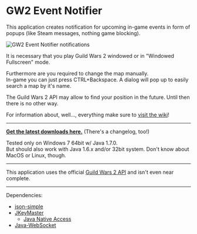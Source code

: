 GW2 Event Notifier
==================

This application creates notification for upcoming in-game events in form of popups (like Steam messages, nothing game blocking).

![GW2 Event Notifier notifications](http://pakldev.de/wp-content/uploads/2013/06/gw2evno_screen.png)

It is necessary that you play Guild Wars 2 windowed or in "Windowed Fullscreen" mode.

Furthermore are you required to change the map manually.<br />
In-game you can just press CTRL+Backspace. A dialog will pop up to easily search a map by it's name.

The Guild Wars 2 API may allow to find your position in the future. Until then there is no other way.

For information about, well..., everything make sure to [visit the wiki](https://github.com/PakL/GW2EventNotifier/wiki)!
***
**[Get the latest downloads here.](https://github.com/PakL/GW2EventNotifier/releases/)**
(There's a changelog, too!)

Tested only on Windows 7 64bit w/ Java 1.7.0.<br />
But should also work with Java 1.6.x and/or 32bit system. Don't know about MacOS or Linux, though.
***
This application uses the official [Guild Wars 2 API](https://forum-en.guildwars2.com/forum/community/api/API-Documentation) and isn't even near complete.
***
Dependencies:
* [json-simple](https://code.google.com/p/json-simple/)
* [JKeyMaster](https://github.com/tulskiy/jkeymaster)
	+ [Java Native Access](https://github.com/twall/jna)
* [Java-WebSocket](https://github.com/TooTallNate/Java-WebSocket)
